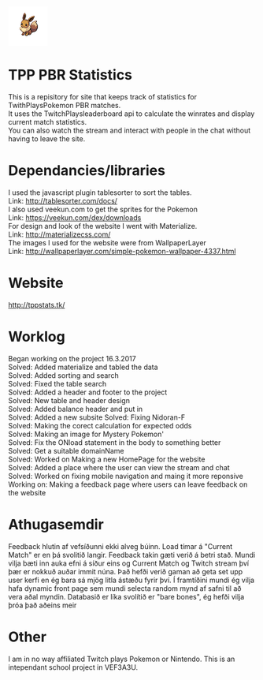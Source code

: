 ![TPP_PBR](_install/133.png)

# TPP PBR Statistics 

This is a repisitory for site that keeps track of statistics for TwithPlaysPokemon PBR matches. <br />
It uses the TwitchPlaysleaderboard api to calculate the winrates and display current match statistics. <br />
You can also watch the stream and interact with people in the chat without having to leave the site. <br />

# Dependancies/libraries
I used the javascript plugin tablesorter to sort the tables.  <br />
Link: http://tablesorter.com/docs/  <br />
I also used veekun.com to get the sprites for the Pokemon  <br />
Link: https://veekun.com/dex/downloads  <br />
For design and look of the website I went with Materialize.  <br />
Link: http://materializecss.com/ <br />
The images I used for the website were from WallpaperLayer <br />
Link: http://wallpaperlayer.com/simple-pokemon-wallpaper-4337.html <br />

# Website
http://tppstats.tk/
# Worklog
Began working on the project 16.3.2017  <br />
Solved: Added materialize and tabled the data  <br />
Solved: Added sorting and search  <br />
Solved: Fixed the table search  <br />
Solved: Added a header and footer to the project  <br />
Solved: New table and header design  <br />
Solved: Added balance header and put in   <br />
Solved: Added a new subsite
Solved: Fixing Nidoran-F  <br />
Solved: Making the corect calculation for expected odds   <br />
Solved: Making an image for Mystery Pokemon'  <br />
Solved: Fix the ONload statement in the body to something better  <br />
Solved: Get a suitable domainName <br />
Solved: Worked on Making a new HomePage for the website <br />
Solved: Added a place where the user can view the stream and chat <br />
Solved: Worked on fixing mobile navigation and maing it more reponsive <br />
Working on: Making a feedback page where users can leave feedback on the website <br />
# Athugasemdir
Feedback hlutin af vefsíðunni ekki alveg búinn.
Load tímar á "Current Match" er en þá svolitið langir. 
Feedback takin gæti verið á betri stað.
Mundi vilja bæti inn auka efni á síður eins og Current Match og Twitch stream því þær er nokkuð auðar immit núna.
Það hefði verið gaman að geta set upp user kerfi en ég bara sá mjög litla ástæðu fyrir því.
Í framtíðini mundi ég vilja hafa dynamic front page sem mundi selecta random mynd af safni til að vera aðal myndin.
Databasið er líka svolítið er "bare bones", ég hefði vilja þróa það aðeins meir


# Other
I am in no way affiliated Twitch plays Pokemon or Nintendo. This is an intependant school project in VEF3A3U.
